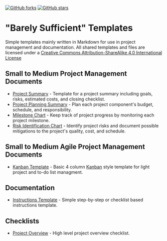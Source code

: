 [![GitHub forks](https://img.shields.io/github/forks/lotcom/docTemplates)](https://github.com/lotcom/docTemplates/network)
[![GitHub stars](https://img.shields.io/github/stars/lotcom/docTemplates.svg)](https://github.com/lotcom/docTemplates/stargazers)

# "Barely Sufficient" Templates
Simple templates mainly written in Markdown for use in project management and documentation. All shared templates and files are licensed under a [Creative Commons Attribution-ShareAlike 4.0 International License](https://creativecommons.org/licenses/by-sa/4.0/)

## Small to Medium Project Management Documents
* [Project Summary](https://github.com/lotcom/docTemplates/blob/master/Project_Summary.md) - Template for a project summary including goals, risks, estimated costs, and closing checklist.
* [Project Planning Summary](https://github.com/lotcom/docTemplates/blob/master/Project_Planning_Summary.md) - Plan each project component's budget, schedule, and responsibility.
* [Milestone Chart](https://github.com/lotcom/docTemplates/blob/master/Milestone_Chart.md) - Keep track of project progress by monitoring each project milestone.
* [Risk Identification Chart](https://github.com/lotcom/docTemplates/blob/master/Risk_Identification_Chart.md) - Identify project risks and document possible mitigations to the project's quality, cost, and schedule. 

## Small to Medium Agile Project Management Documents
* [Kanban Template](https://github.com/lotcom/docTemplates/blob/master/kanbanTemplate.md) - Basic 4 column [Kanban](https://kanbanblog.com/explained/) style template for light project and to-do list managment.

## Documentation
* [Instructions Template](https://github.com/lotcom/docTemplates/blob/master/instructDocTemp.md) - Simple step-by-step or checklist based instructions template.

## Checklists
* [Project Overview](https://github.com/lotcom/docTemplates/blob/master/Project_Overview.md) - High level project overview checklist.

